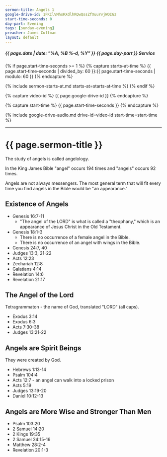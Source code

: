 ```yaml
---
sermon-title: Angels 1
google-drive-id: 1FKIlVMhsRXdlhRQwQssZfXuuYvjWOIGz
start-time-seconds: 0
day-part: Evening
tags: [sunday-evening]
preacher: James Coffman
layout: default
---
```


##### {{ page.date | date: "%A, %B %-d, %Y" }} {{ page.day-part }} Service

{% if page.start-time-seconds >= 1 %}
{% capture starts-at-time %}
{{ page.start-time-seconds | divided_by: 60 }}:{{ page.start-time-seconds | modulo: 60 }}
{% endcapture %}

{% include sermon-starts-at.md starts-at=starts-at-time %}
{% endif %}

{% capture video-id %}
{{ page.google-drive-id }}
{% endcapture %}

{% capture start-time %}
{{ page.start-time-seconds }}
{% endcapture %}

{% include google-drive-audio.md drive-id=video-id start-time=start-time %}

***

# {{ page.sermon-title }}

The study of angels is called angelology.

In the King James Bible "angel" occurs 194 times and "angels" occurs 92 times.

Angels are not always messengers. The most general term that will fit every time you find angels in the Bible would be "an appearance."

## Existence of Angels

- Genesis 16:7-11
    - "The angel of the LORD" is what is called a "theophany," which is an appearance of Jesus Christ in the Old Testament.
- Genesis 18:1-3
    - There is no occurrence of a female angel in the Bible.
    - There is no occurrence of an angel with wings in the Bible.
- Genesis 24:7, 40
- Judges 13:3, 21-22
- Acts 12:23
- Zechariah 12:8
- Galatians 4:14
- Revelation 14:6
- Revelation 21:17

## The Angel of the Lord

Tetragrammaton - the name of God, translated "LORD" (all caps).

- Exodus 3:14
- Exodus 6:3
- Acts 7:30-38
- Judges 13:21-22

## Angels are Spirit Beings

They were created by God.

- Hebrews 1:13-14
- Psalm 104:4
- Acts 12:7 - an angel can walk into a locked prison
- Acts 5:19
- Judges 13:19-20
- Daniel 10:12-13

## Angels are More Wise and Stronger Than Men

- Psalm 103:20
- 2 Samuel 14:20
- 2 Kings 19:35
- 2 Samuel 24:15-16
- Matthew 28:2-4
- Revelation 20:1-3
